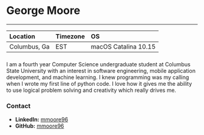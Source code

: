 # George Moore
---
Location | Timezone | OS
:--- | :--- | :---
Columbus, Ga | EST | macOS Catalina 10.15|
##### 
I am a fourth year Computer Science undergraduate student at Columbus State University with an interest in software 
engineering, mobile application development, and machine learning. I knew programming was my calling when I wrote my 
first line of python code. I love how it gives me the ability to use logical problem solving and creativity which 
really drives me.


### Contact
* __LinkedIn:__ [mmoore96](https://www.linkedin.com/in/george-moore-733688135/)
* __GitHub:__ [mmoore96](https://github.com/mmoore96)
